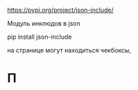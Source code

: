 ﻿
https://pypi.org/project/json-include/

Модуль инклюдов в json

pip install json-include


на странице могут находиться чекбоксы,


# П